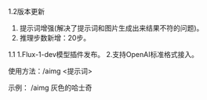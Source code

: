 
1.2版本更新
1. 提示词增强(解决了提示词和图片生成出来结果不符的问题)。
2. 推理步数新增：20步。



1.1
1.Flux-1-dev模型插件发布。
2.支持OpenAI标准格式接入。


使用方法：/aimg <提示词>

示例： /aimg 灰色的哈士奇

